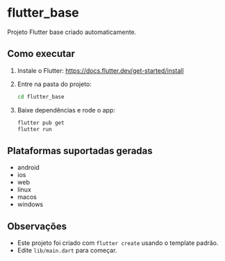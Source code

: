 # flutter_base

Projeto Flutter base criado automaticamente.

## Como executar

1. Instale o Flutter: https://docs.flutter.dev/get-started/install
2. Entre na pasta do projeto:

   ```bash
   cd flutter_base
   ```

3. Baixe dependências e rode o app:

   ```bash
   flutter pub get
   flutter run
   ```

## Plataformas suportadas geradas

- android
- ios
- web
- linux
- macos
- windows

## Observações

- Este projeto foi criado com `flutter create` usando o template padrão.
- Edite `lib/main.dart` para começar.
